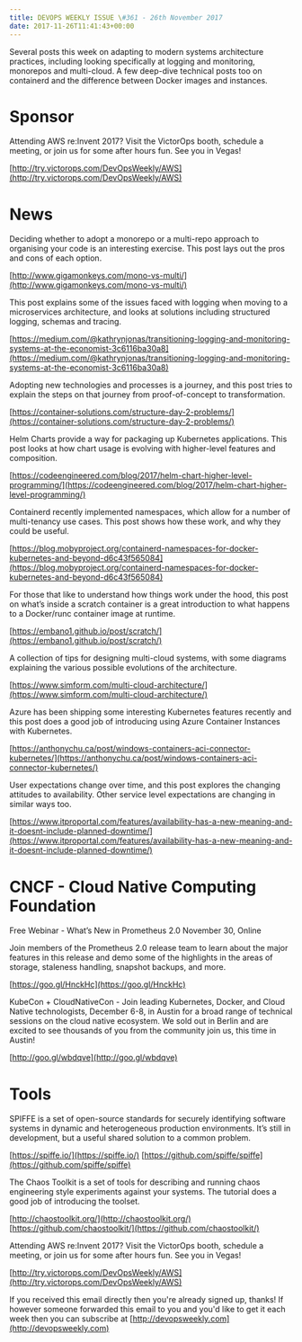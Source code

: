 ```yaml
---
title: DEVOPS WEEKLY ISSUE \#361 - 26th November 2017 
date: 2017-11-26T11:41:43+00:00
---
```


Several posts this week on adapting to modern systems architecture practices, including looking specifically at logging and monitoring, monorepos and multi-cloud. A few deep-dive technical posts too on containerd and the difference between Docker images and instances.


Sponsor
======

Attending AWS re:Invent 2017? Visit the VictorOps booth, schedule a meeting, or join us for some after hours fun. See you in Vegas!

[http://try.victorops.com/DevOpsWeekly/AWS](http://try.victorops.com/DevOpsWeekly/AWS)


News
====

Deciding whether to adopt a monorepo or a multi-repo approach to organising your code is an interesting exercise. This post lays out the pros and cons of each option.

[http://www.gigamonkeys.com/mono-vs-multi/](http://www.gigamonkeys.com/mono-vs-multi/)


This post explains some of the issues faced with logging when moving to a microservices architecture, and looks at solutions including structured logging, schemas and tracing.

[https://medium.com/@kathrynjonas/transitioning-logging-and-monitoring-systems-at-the-economist-3c6116ba30a8](https://medium.com/@kathrynjonas/transitioning-logging-and-monitoring-systems-at-the-economist-3c6116ba30a8)


Adopting new technologies and processes is a journey, and this post tries to explain the steps on that journey from proof-of-concept to transformation.

[https://container-solutions.com/structure-day-2-problems/](https://container-solutions.com/structure-day-2-problems/)


Helm Charts provide a way for packaging up Kubernetes applications. This post looks at how chart usage is evolving with higher-level features and composition.

[https://codeengineered.com/blog/2017/helm-chart-higher-level-programming/](https://codeengineered.com/blog/2017/helm-chart-higher-level-programming/)


Containerd recently implemented namespaces, which allow for a number of multi-tenancy use cases. This post shows how these work, and why they could be useful.

[https://blog.mobyproject.org/containerd-namespaces-for-docker-kubernetes-and-beyond-d6c43f565084](https://blog.mobyproject.org/containerd-namespaces-for-docker-kubernetes-and-beyond-d6c43f565084)


For those that like to understand how things work under the hood, this post on what’s inside a scratch container is a great introduction to what happens to a Docker/runc container image at runtime.

[https://embano1.github.io/post/scratch/](https://embano1.github.io/post/scratch/)


A collection of tips for designing multi-cloud systems, with some diagrams explaining the various possible evolutions of the architecture.

[https://www.simform.com/multi-cloud-architecture/](https://www.simform.com/multi-cloud-architecture/)


Azure has been shipping some interesting Kubernetes features recently and this post does a good job of introducing using Azure Container Instances with Kubernetes.

[https://anthonychu.ca/post/windows-containers-aci-connector-kubernetes/](https://anthonychu.ca/post/windows-containers-aci-connector-kubernetes/)


User expectations change over time, and this post explores the changing attitudes to availability. Other service level expectations are changing in similar ways too.

[https://www.itproportal.com/features/availability-has-a-new-meaning-and-it-doesnt-include-planned-downtime/](https://www.itproportal.com/features/availability-has-a-new-meaning-and-it-doesnt-include-planned-downtime/)


CNCF - Cloud Native Computing Foundation
====

Free Webinar -  What’s New in Prometheus 2.0
November 30, Online

Join members of the Prometheus 2.0 release team to learn about the major features in this release and demo some of the highlights in the areas of storage, staleness handling, snapshot backups, and more.

[https://goo.gl/HnckHc](https://goo.gl/HnckHc)


KubeCon + CloudNativeCon - Join leading Kubernetes, Docker, and Cloud Native technologists, December 6-8, in Austin for a broad range of technical sessions on the cloud native ecosystem. We sold out in Berlin and are excited to see thousands of you from the community join us, this time in Austin!

[http://goo.gl/wbdqve](http://goo.gl/wbdqve)


Tools
=====

SPIFFE is a set of open-source standards for securely identifying software systems in dynamic and heterogeneous production environments. It’s still in development, but a useful shared solution to a common problem.

[https://spiffe.io/](https://spiffe.io/)
[https://github.com/spiffe/spiffe](https://github.com/spiffe/spiffe)


The Chaos Toolkit is a set of tools for describing and running chaos engineering style experiments against your systems. The tutorial does a good job of introducing the toolset.

[http://chaostoolkit.org/](http://chaostoolkit.org/)
[https://github.com/chaostoolkit/](https://github.com/chaostoolkit/)



Attending AWS re:Invent 2017? Visit the VictorOps booth, schedule a meeting, or join us for some after hours fun. See you in Vegas!

[http://try.victorops.com/DevOpsWeekly/AWS](http://try.victorops.com/DevOpsWeekly/AWS)



If you received this email directly then you're already signed up, thanks! If however someone forwarded this email to you and you'd like to get it each week then you can subscribe at [http://devopsweekly.com](http://devopsweekly.com)

